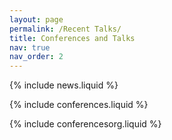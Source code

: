 ```yaml
---
layout: page
permalink: /Recent Talks/
title: Conferences and Talks
nav: true
nav_order: 2
---
```


{% include news.liquid %}

{% include conferences.liquid %}

{% include conferencesorg.liquid %}


